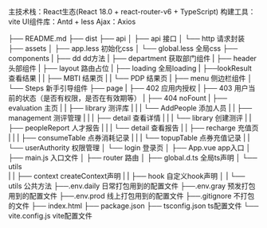 主技术栈：React生态(React 18.0 + react-router-v6 + TypeScript)
构建工具：vite
UI组件库：Antd + less
Ajax：Axios

├── README.md
├── dist
├── api
│   ├── api  接口
│   └── http 请求封装
├── assets
│   ├── app.less  初始化css
│   └── global.less 全局css
├── components
|   ├── dd  dd方法
|   ├── department  获取部门组件
|   ├── header  头部组件
|   ├── layout  路由占位
|   ├── loading  全局loading
|   ├──lookResult    查看结果
|   |  ├── MBTI  结果页
|   |  └── PDP 结果页
|   ├── menu  侧边栏组件
│   └── Steps 新手引导组件
├── page
|   ├── 402  应用内授权
|   ├── 403  用户当前的状态（是否有权限，是否在有效期等）
|   ├── 404  noFount
|   ├── evaluation  主页
|   |   ├── library  测评库
|   |   |   └── AddPeople 添加人员
|   |   ├── management  测评管理
|   |   |   ├── detail  查看详情
|   |   |   └── library 创建测评
|   |   ├── peopleReport  人才报告
|   |   |   └── detail 查看报告
|   |   ├── recharge 充值页
|   |   |   ├── consumeTable  点券消耗记录
|   |   |   └── topupTable 点券充值记录
|   |   └── userAuthority 权限管理
│   └── login 登录页
│   ├── App.vue app入口
│   ├── main.js  入口文件
│   ├── router   路由
│   ├── global.d.ts  全局ts声明
│   └── utils  
|   |   ├── context  createContext声明
|   |   ├── hook  自定义hook声明
│   |   └── utils  公共方法
├──.env.daily   日常打包用到的配置文件
├──.env.gray    预发打包用到的配置文件
├──.env.prod    线上打包用到的配置文件
├──.gitignore   不打包的文件
├── index.html 
├── package.json
├── tsconfig.json  ts配置文件
└── vite.config.js   vite配置文件
